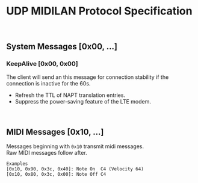 # UDP MIDILAN Protocol Specification

<br />


## System Messages [0x00, ...]

### KeepAlive [0x00, 0x00]
The client will send an this message for connection stability if the connection is inactive for the 60s.

- Refresh the TTL of NAPT translation entries.
- Suppress the power-saving feature of the LTE modem.


<br />

## MIDI Messages [0x10, ...]
Messages beginning with `0x10` transmit midi messages.  
Raw MIDI messages follow after.

```
Examples
[0x10, 0x90, 0x3c, 0x40]: Note On  C4 (Velocity 64)
[0x10, 0x80, 0x3c, 0x00]: Note Off C4

```

